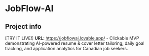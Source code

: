 # JobFlow-AI

## Project info

[TRY IT LIVE!] **URL**: https://jobflowai.lovable.app/ - Clickable MVP demonstrating AI-powered resume & cover letter tailoring, daily goal tracking, and application analytics for Canadian job seekers.

